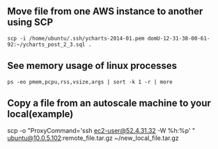 ## Move file from one AWS instance to another using SCP

    scp -i /home/ubuntu/.ssh/ycharts-2014-01.pem domU-12-31-38-00-61-92:~/ycharts_post_2_3.sql .

## See memory usage of linux processes

    ps -eo pmem,pcpu,rss,vsize,args | sort -k 1 -r | more

## Copy a file from an autoscale machine to your local(example)

   scp -o "ProxyCommand='ssh ec2-user@52.4.31.32 -W %h:%p' " ubuntu@10.0.5.102:remote_file.tar.gz ~/new_local_file.tar.gz